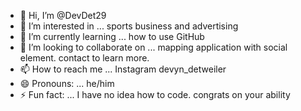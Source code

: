 - 👋 Hi, I’m @DevDet29
- 👀 I’m interested in ... sports business and advertising
- 🌱 I’m currently learning ... how to use GitHub
- 💞️ I’m looking to collaborate on ... mapping application with social element. contact to learn more. 
- 📫 How to reach me ... Instagram devyn_detweiler
- 😄 Pronouns: ... he/him
- ⚡ Fun fact: ... I have no idea how to code. congrats on your ability

<!---
DevDet29/DevDet29 is a ✨ special ✨ repository because its `README.md` (this file) appears on your GitHub profile.
You can click the Preview link to take a look at your changes.
--->
